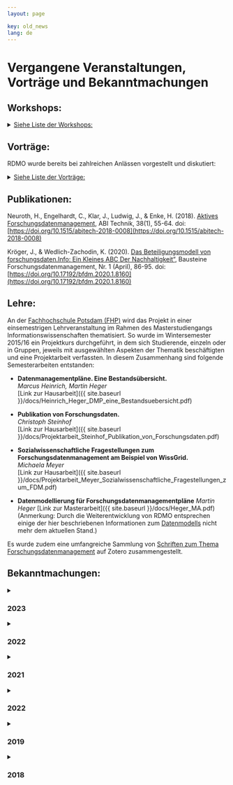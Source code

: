 ```yaml
---
layout: page

key: old_news
lang: de
---
```


# Vergangene Veranstaltungen, Vorträge und Bekanntmachungen


## Workshops:

<details>
  <summary style="list-style-image: &#9658;"><u>Siehe Liste der Workshops:</u></summary>
  <ul>
	<li>04.10.2021 6. RDMO-Community-Treffen (virtuell).
		<br />[Programm](/events/workshop102021_programm)
	</li>
	<li>02.09.2021 DMPs in der NFDI - Kick-Off Meeting</li>
	<li>02.03.2021 RDMO AG gemeinsam mit NFDI4ING und NFDI-Direktorat
		<br />[Programm und Slides](/docs/nfdiws/workshop-nfdi)
		<br />[Bericht](/docs/nfdiws/wsreport)</li>
	<li>07.10.2020 4. RDMO-Community-Treffen (virtuell)
		<br />[Programm](/events/workshop102020_programm)
		<br />[Bericht](https://www.forschungsdaten.org/index.php/Viertes_Community-Treffen)</li>
	<li>24.02.2020 3. RDMO-Community-Treffen, Gründungstreffen als Open Source Projekt
		<br />[Programm](/events/workshop022020_programm)
		<br />[Bericht](https://www.forschungsdaten.org/index.php/Drittes_Community-Treffen)</li>
	<li>03.12.2019 Lokaler Workshop in Bonn an der Max Weber Stiftung</li>
	<li>07.10.2019 2. Community-Treffen, ULB Darmstadt
		<br />[Programm+Slides](/events/workshop2019)
		<br />[Bericht](https://www.forschungsdaten.org/index.php/Zweites_Community-Treffen)</li>
	<li>27.09.2019 4. Projekttreffen</li>
	<li>21.02.2019 3. Projekttreffen</li>
	<li>15.11.2018 Workshop über DMPs bei dem Open Science Forum in Luxemburg</li>
	<li>21.09.2018 2. Projekttreffen</li>
	<li>13.09.2018 Lokaler Workshop in Dresden</li>
	<li>03.09.2018 1. Community-Treffen, Uni Duisburg-Essen
		<br />[Bericht](http://www.forschungsdaten.org/index.php/Erstes_Community-Treffen)</li>
	<li>17./18.07.2018 Lokaler Workshop in Bochum und Siegen</li>
	<li>12.07.2018 Lokaler Workshop in Darmstadt</li>
	<li>11.06.2018 Lokaler Workshop in der UB Braunschweig</li>
	<li>20.04.2018 Lokaler Workshop an der RWTH Aachen</li>
	<li>08./09.02.2018 1. Projekttreffen</li>
	<li>18.10.2017 Lokaler Workshop am Alfred-Wegner-Institut (AWI) in Bremerhaven</li>
	<li>17.04.2017 Lokaler Workshop am ZB Med Informationszentrum Lebenswissenschaften</li>
	<li>10.08.2017 Lokaler Workshop an der Ruhr Universität Bochum (RUB)</li>
	<li>07.04.2017 Abschlussworkshop der ersten Projektphase mit Vorstellung der Projektergebnisse</li>
	<li>27.06.2016 Input-Workshop mit ausgewählten Expertinnen und Experten aus der Forschungsdaten-Community</li>
  </ul>
</details>


## Vorträge:

RDMO wurde bereits bei zahlreichen Anlässen vorgestellt und diskutiert:

<details>
  <summary style="list-style-image: &#9658;"><u>Siehe Liste der Vorträge:</u></summary>
  <ul class="talks">
{% for talk in site.data.talks %}
    <li>
        {% if talk.url %}
            <a href="{{ talk.url }}">{{ talk.event }}</a>, {{ talk.date|date: "%d. %m. %Y" }}, {{ talk.place }}
        {% else %}
            {{ talk.event }}, {{ talk.date|date: "%d. %m. %Y" }}, {{ talk.place }}
        {% endif %}
        <br />
        <strong>{{ talk.title }}</strong>
        <br />
        <i>{{ talk.authors }}</i>
        <br />
        {% if talk.abstract %}
            <a href="{{ talk.abstract }}">Abstract</a>
        {% endif %}
        {% if talk.proceeding %}
            <a href="{{ talk.proceeding }}">Proceeding</a>
        {% endif %}
        {% if talk.slides %}
            <a href="{{ talk.slides }}">Folien</a>
        {% endif %}
        {% if talk.recording %}
            <a href="{{ talk.recording }}">Aufzeichnung</a>
        {% endif %}
        {% if talk.poster %}
            <a href="{{ talk.poster }}">Poster</a>
        {% endif %}
    </li>
{% endfor %}
  </ul>
</details>

## Publikationen:

Neuroth, H., Engelhardt, C., Klar, J., Ludwig, J., & Enke, H. (2018). [Aktives Forschungsdatenmanagement](https://www.degruyter.com/view/journals/abitech/38/1/article-p55.xml), ABI Technik, 38(1), 55-64. doi: [https://doi.org/10.1515/abitech-2018-0008](https://doi.org/10.1515/abitech-2018-0008)

Kröger, J., & Wedlich-Zachodin, K. (2020). [Das Beteiligungsmodell von forschungsdaten.Info: Ein Kleines ABC Der Nachhaltigkeit“](/docs/das_beteiligungsmodel.pdf), Bausteine Forschungsdatenmanagement, Nr. 1 (April), 86-95. doi: [https://doi.org/10.17192/bfdm.2020.1.8160](https://doi.org/10.17192/bfdm.2020.1.8160)


## Lehre:

An der [Fachhochschule Potsdam (FHP)](http://www.fh-potsdam.de/) wird das Projekt  in einer einsemestrigen Lehrveranstaltung im Rahmen des Masterstudiengangs Informationswissenschaften thematisiert. So wurde im Wintersemester 2015/16 ein Projektkurs durchgeführt, in dem sich Studierende, einzeln oder in Gruppen, jeweils mit ausgewählten Aspekten der Thematik beschäftigten und eine Projektarbeit verfassten. In diesem Zusammenhang sind folgende Semesterarbeiten entstanden:

* **Datenmanagementpläne. Eine Bestandsübersicht.**  
*Marcus Heinrich, Martin Heger*  
[Link zur Hausarbeit]({{ site.baseurl }}/docs/Heinrich_Heger_DMP_eine_Bestandsuebersicht.pdf)

* **Publikation von Forschungsdaten.**  
*Christoph Steinhof*  
[Link zur Hausarbeit]({{ site.baseurl }}/docs/Projektarbeit_Steinhof_Publikation_von_Forschungsdaten.pdf)

* **Sozialwissenschaftliche Fragestellungen zum Forschungsdatenmanagement am Beispiel von WissGrid.**  
*Michaela Meyer*  
[Link zur Hausarbeit]({{ site.baseurl }}/docs/Projektarbeit_Meyer_Sozialwissenschaftliche_Fragestellungen_zum_FDM.pdf)

* **Datenmodellierung für Forschungsdatenmanagementpläne**
*Martin Heger*
[Link zur Masterarbeit]({{ site.baseurl }}/docs/Heger_MA.pdf)
(Anmerkung: Durch die Weiterentwicklung von RDMO entsprechen einige der hier beschriebenen Informationen zum [Datenmodells](https://rdmo.readthedocs.io/en/latest/management/domain.html#attributes-entities-and-the-data-model-refactoring) nicht mehr dem aktuellen Stand.)

Es wurde zudem eine umfangreiche Sammlung von [Schriften zum Thema Forschungsdatenmanagement](https://www.zotero.org/groups/forschungsdaten/items) auf Zotero zusammengestellt.


## Bekanntmachungen:

<details><summary><h3>2023</h3></summary>
</details>

<details><summary><h3>2022</h3></summary>

<h4>Februar 2022</h4>
Auf Vorschlag der Software-Gruppe hat das Steuerungsgremium eine Restrukturierung der RDMO Git-Repositorien und der Personen bzw. Gruppen vorgenommen, die die Bearbeitung der Repositorien regeln. Dabei wurden vor allem die neuen Strukturen der RDMO-Arbeitsgemeinschaft reflektiert.
<br/>
In der NFDI hat sich eine Task Force „DMPs in der NFDI“ innerhalb der NFDI Tools Gruppe formiert. Mitglieder der NFDI-beteiligten Konsortien (/Institute)  können sich über die folgende URL für die Mailing-Liste anmelden: https://lists.nfdi.de/postorius/lists/dmpsindernfdi.lists.nfdi.de

</details>

<details><summary><h3>2021</h3></summary>

<h4>Dezember 2021</h4>
Ab sofort ist die neue Version RDMO 1.7.0 verfügbar. Es handelt sich zwar primär um Fehlerbehebungen, da jedoch zusätzliche Funktionalität hinzugekommen ist, wird die mittlere Zahl der Versionsnummer erhöht. Als Reaktion auf Feedback haben wir das Interview leicht überarbeitet. Bei den Fragen zu Datensätzen wird jetzt mit “Sichern und fortfahren” nicht mehr zum nächsten Datensatz gewechselt, sondern zum nächsten Fragenset, wobei aber der gleiche Datensatz weiterbearbeitet wird. (Über die Einstellung PROJECT_QUESTIONS_CYCLE_SETS kann das alte Verhalten behalten werden.) Fragensets, die durch Bedingungen übersprungen werden können, werden durch ein kleines Fragezeichen in der Navigation gekennzeichnet. Mehr Informationen gibt es wie immer auf der Release-Seite: https://github.com/rdmorganiser/rdmo/releases

Außerdem stehen einige Neuerungen im Repositorium rdmo-catalog an. Sie werden unter der Versionsnummer 1.1.0-rdmo-1.6.0 veröffentlicht, wobei rdmo-1.6.0 bedeutet, dass das Release mit RDMO ab 1.6.0 verwendet werden kann. Es sind folgende Änderungen enthalten:

- Domäne: 22 neue Attribute (benötigt für Horizon Europe)
- Bedingungen: 4 neue Bedingungen
- Optionen: zusätzliche Optionen; Sprachjustierung; Lokalisierung auf Französisch und Italienisch
- Kataloge: zusätzliche Fragen und Hilfetexte; Aktualisierung von DFG-Links; Sprachjustierung; Lokalisierung auf Französisch und Italienisch
- Community-Beiträge: Tabellenübersicht; neuer Katalog für Science Europe / VW Stiftung; Aktualisierung FoDaKo-DFG-Katalog


<h4>November 2021</h4>
In den letzten Wochen sind einige kleinere Probleme in RDMO aufgefallen, weshalb ab sofort die Version 1.6.2 verfügbar ist, die im wesentlichen Bug Fixes enthält. So wurden Overlays repariert für den Fall, dass in den Einstellungen PROJECT_ISSUES deaktiviert waren. Außerdem wurde ein Fehler behoben, der aufgetreten ist, wenn Datensätze entfernt werden. Ein Problem beim Auflösen von Bedingungen in Fragensets wurde ebenfalls beseitigt. Einige Verbesserungen, die eher für technische Interessierte oder RDMO-Administrierende interessant sein dürften, sind ebenfalls auf der Liste der Neuerungen. Von nun an nutzen wir Github-Actions und nicht mehr Travis-CI für unsere automatischen Tests. Weiterhin wurde auf der Kommandozeile ein Befehl hinzugefügt, mit dem sich Projekte aufspüren und entfernen lassen, die beispielsweise keine Besitzer haben. Unsere Release Notes finden sich wie immer hier: https://github.com/rdmorganiser/rdmo/releases.

Die Berichte zum Community-Treffen vom 04.10.2021 sind - wie immer - auf
https://www.forschungsdaten.org/index.php/Sechstes_Community-Treffen zu finden.

Am 16. November war der Tag der Forschungsdaten in NRW. Im Nachmittagsprogramm hat Torsten Rathmann über Anforderungen der Drittmittelgeber und DMPs sprechen und dabei auch RDMO vorstellen, insbesondere auch eine neue Version der FoDaKo-Fragenkataloge für DFG-Projekte. Weitere Informationen gibt es auf der [Veranstaltungswebsite](https://www.fdm.uni-wuppertal.de/de/schulungen-veranstaltungen.html).


<h4>Oktober 2021</h4>
Nach einer 2 monatigen Testphase haben wir am Dienstag RDMO 1.6 veröffentlicht. Wie immer finden Sie die relevanten Informationen auf der Release-Page auf GitHub:

    https://github.com/rdmorganiser/rdmo/releases/tag/1.6

In der neuen Version werden viele Neuerungen enthalten sein:

- Fragensets können jetzt auch geschachtelt sein, um Hierarchien wie z.B. Datensätze -> Erstellende -> Institutionen (wie in DataCite) abzubilden.
- In den Katalogen können Fragen für die Nutzenden als optional markiert werden und Standardantworten können konfiguriert werden.
- Eine Autocomplete-Widget, Tooltips in Hilfetexten, die Möglichkeit Fragen nebeneinander anzuordnen dienen der besseren Nutzbarkeit.
- Ein Overlay-Tutorial für neue Benutzende soll den Einstieg erleichtern.
- Die Instanz kann so konfiguriert werden, dass die meisten Eingaben beim Beantworten der Fragen automatisch gespeichert werden.
- Die Implementation der Bedingungen und weitere Datenbankzugriffe wurden optimiert, um die Geschwindigkeit der Seitenaufrufe zu verbessern.
- Im Management-Interface können Fragen, Fragensets und Optionen ausgeblendet werden.
- Für Fragensets, die als Sammlung konfiguriert sind, wird das Attribut jetzt explizit gesetzt (also project/dataset/id statt project/dataset). Eine Migration wird bestehende Fragenkataloge automatisch anpassen.
- Für neue Instanzen wird die Theme-Erstellung vereinfacht, bestehende Instanzen können aber wie gewohnt weiter betrieben werden.

RDMO nutzt ab Version 1.6 Django 3.2 und setzt damit Python 3.6 voraus. Wenn das bei Ihnen Probleme verursachen sollte, wenden Sie sich bitte an uns.


<h4>September 2021</h4>
Community-Workshop am 4. Oktober 2021:

Die das ausführliche [Programm](https://rdmorganiser.github.io/events/workshop102021_programm/) ist jetzt veröffentlicht. Wir werden noch die Beiträge für die Breakout-Sessions in der letzten September-Woche hinzufügen.

Die [Registrierung](https://meetings.aip.de/event/13/) ist offen.

Software:

der Release Candidate von RDMO befindet sich noch in der Testphase. Wir würden uns freuen, wenn Institutionen, die über Testinstanzen oder ähnliches verfügen, die Version ausprobieren würden, damit etwaige Fehler schon in der Testphase gefunden und ausgemerzt werden können. Der Release Candidate muss direkt von GitHub installiert werden. Wie das geht, steht auf der (pre-)Release-Page:

[Pre-Release](https://github.com/rdmorganiser/rdmo/releases/tag/1.6-rc.1)

Die Testphase läuft noch mindestens bis zum nächsten Entwicklertreffen, welches am dritten Donnerstag im September stattfindet. Je nach Feedback wird die Testphase dann verlängert oder beendet, um anschließend die Arbeiten an einem neuen RDMO-Release zu beginnen.


<h4>August 2021</h4>
Auch im Sommer geht es fleißig mit RDMO weiter! Die neue neuen Version von RDMO ist jetzt soweit, dass wie angekündigt, eine Testphase beginnen kann. Der Release Candidate muss direkt von GitHub installiert werden, wie das geht, steht auf der [(pre-)Release-Page](https://github.com/rdmorganiser/rdmo/releases/tag/1.6-rc.1). Außerdem ist die Liste zahlreicher Änderungen auf dieser Seite einsehbar.


<h4>Juli 2021</h4>
Die Arbeiten am neuen Release von RDMO, der voraussichtlich Anfang August erscheinen wird, laufen. Teil des Releases werden geschachtelte Fragensets, optionale Fragen, voreingestellte Standardantworten, ein Autocomplete-Widget, Tooltips in Hilfetexten, Tutorial-Einblendungen für neue Benutzerinnen und Benutzer und zahlreiche weitere Verbesserungen sein. Anders als zuvor werden wir vor dem Release eine Testphase legen, in der die neue Version schon mal auf Testinstanzen (sofern vorhanden) ausprobiert werden kann. Wir werden Sie dazu per Mail informieren, wenn es soweit ist.


<h4>April 2021</h4>
RDMO 1.5.5,  eine neue Version, ist veröffentlicht, die wieder ein paar kleinere Bugs beseitigt. Die Version kann wie üblich installiert werden. Wenn bereits RDMO 1.5 installiert ist, müssen auch keine Datenbank-Migrationen durchgeführt werden. Mehr Infos gibt es auf [Release-Seite  auf GitHub](https://github.com/rdmorganiser/rdmo/releases/tag/1.5.5)


<h4>März 2021</h4>
<i>RDMO 1.5</i>
In der letzten Woche ist die Version 1.5 von RDMO erschienen, die wieder eine Reihe von Neuerungen enthält. Diesesmal stand besonders die praktische Nutzbarkeit für die Forschenden im Vordergrund. Das Interview wird jetzt immer auf der Seite fortgesetzt, die zuletzt aufgerufen wurde. Am User-Interface wurden einige Details verändert, so dass die Nutzerführung deutlich intuitiver wird. In den Fragenkatalogen können File-Uploads konfiguriert werden, um zusätzliches Material wie Grafiken oder Dokumente hochzuladen. Projekte können nun als Unterprojekte von bestehenden Projekten erstellt werden, wobei sich die Zugriffsrechte vererben. Ansichten von Oberprojekten können auf Unterprojekte zugreifen, um Informationen aus mehreren Projekten zusammenzutragen. Das Hinzufügen von neuen Usern zu Projekten funktioniert jetzt über Email-Benachrichtigungen und es können auch Nutzende, die noch nicht in der RDMO Instanz registriert sind, über diesen Weg eingeladen werden. Auch “unter der Haube” habe wir an RDMO gearbeitet: Durch Optimierung der Datenbankzugriffe sollte RDMO jetzt deutlich schneller und flüssiger sein. Die (eher technische) Übersicht über die einzelnen Features gibt es auf der [Release-Seite auf GitHub](https://github.com/rdmorganiser/rdmo/releases/tag/1.5).

<i>Neues aus der RDMO Content-Gruppe</i>

Mittlerweile haben sich neben der UAG Redaktionsprozesse für Attribute, Optionen und Ansichten noch 3 weitere UAGs gebildet: Textanleitung für DMPs, Werbung für RDMO und Engagement in einer RDA - UAG für DMP. Wer Interesse hat, sich bei den UAGs einzubringen, ist herzlich willkommen. So arbeitet die UAG Redaktionsprozesse beispielsweise gerade daran, anhand eines konkreten Falles neue Attribute, Optionen und Bedingungen in die entsprechenden Dateien des RDMO-Standardkatalogs einzupflegen. Die CG trifft sich jeden 2. Donnerstag im Monat von 11-12h. Ankündigung erfolgt über den RDMO-Verteiler.

<i>Bericht NFDI - DMP Workshop</i>

Am 02.03. führte die Steuerungsgruppe der Arbeitsgemeinschaft RDMO gemeinsam mit dem NFDI Direktorat und dem Konsortium NFDI4Ing einen virtuellen Workshop zum Thema „Erstellung von Datenmanagementplänen und Einsatz von DMP Tools in der NFDI“ durch mit 50 Vertretern von 21 Konsortien (gefördert und noch nicht gefördert). Ein ausführlicher Bericht zu dieser Veranstaltung befindet sich auf der [Webseite von RDMOs](/docs/nfdiws/wsreport).


<h4>Februar 2021</h4>
Die Arbeiten an einer neuen RDMO-Version, deren Release Ende Februar angestrebt wird,  laufen. Wenn alles klappt wird sie Verbesserungen der Nutzeroberfläche enthalten, es ermöglichen Dateien beim Beantworten von Fragen hochzuladen und eine hierarchische Struktur von Projekten einführen, die dann auf diese Weise verschachtelt werden können. Bis es so weit ist, muss allerdings noch etwas getestet und entwickelt werden.

Wie bereits an anderer Stelle angekündigt veranstaltet die UAG Datenmanagementpläne der DINI/nestor-AG Forschungsdaten in Kooperation mit fdm.nrw im Frühjahr 2021 eine virtuelle Workshopreihe zum Thema Datenmanagementpläne. Eine Beschreibung der Workshops sowie die Anmeldung sind nun online.

Die Workshops richten sich sowohl an Teilnehmende, die bisher wenig Kontakt mit dem Thema DMP hatten, als auch an Personen, die bereits über vielfältige Erfahrung mit DMPs verfügen.

Die Steuerungsgruppe von  RDMO hat gemeinsam mit dem NFDI Direktorat und dem Konsortium NFDI4Ing alle NFDI-Konsortien eingeladen,  aktiv mit einem Kurzvortrag an dem virtuellen Workshop “Erstellung von Datenmanagementplänen und DMP Tools in der NFDI” Anfang März 2021 teilzunehmen.  Dies geschieht vor dem Hintergrund der “Leipzig-Berlin-Erklärung zu NFDI-Querschnittsthemen der Infrastrukturentwicklung” und dem darin genannten Querschnittsthema “Erstellung von Datenmanagementplänen”. Sie soll dem  Austausch innerhalb der NFDI dienen.  Wir werden über die Ergebnisse zeitnah berichten.

</details>

<details><summary><h3>2022</h3></summary>

<h4>Dezember 2020</h4>
Virtuelle RDMO-Sprechstunde

Wir wünschen allen ein erholsames Jahresende und einen Gutes Neues Jahr


<h4>November 2020</h4>

Regelmäßige virtuelle Treffen der Content-Gruppe und der Software-Gruppe

Die Content-Gruppe trifft sich ab jetzt jeden 2. Donnerstag im Monat von 11-12h. Das Treffen findet via Zoom statt und wird per E-mail und Slack erneut angekündigt. Immer eine Woche später, also am 3. Donnerstag im Monat, trifft sich in gleicher Form die Software-Gruppe. Beide Treffen sind für alle Interessierten offen.

Community-Treffen 07.10.2020

Unser 4. Community-Treffen hat am 07.10.2020 virtuell mit ca. 60 Teilnehmerinnen und Teilnehmern stattgefunden.   Der ausführliche Bericht ist auf [Forschungdaten.org](https://www.forschungsdaten.org/index.php/Viertes_Community-Treffen) zu finden, nebst den meisten Folien, die präsentiert und diskutiert wurden.


<h4>Oktober 2020</h4>
Zunächst wollen wir vor allem noch einmal auf das geplante virtuelle RDMO Anwender-Treffen am 07.10.2020 hinweisen. Ein detailliertes [Programm](/events/workshop022020_programm/) ist auf der RDMO-Webseite veröffentlicht. Die Keynote wird von Herrn Sure-Vetter (NFDI-Direktor) gehalten. Außerdem wird das RDMO Memorandum of Understanding (MoU) ausführlich vorgestellt. Bitte melden Sie sich bis zum 04.10.2020 für das Anwender-Treffen auf der [Registrierungsseite](https://meetings.aip.de/event/9/) an.

In der kommenden Woche wird noch vor dem Anwender-Treffen das RDMO-Release 1.3 erscheinen. Es wird einige Neuerungen enthalten, von denen hier nur ausschnittsweise ein paar genannt werden sollen. So wird es neben einigen Bug-Fixes kleinere Verbesserungen an der Nutzeroberfläche, eine erweiterte Konfigurierbarkeit von Referenz-Dokumenten und Erleichterungen beim Anpassen des Footers. Außerdem ist RDMO dank der Arbeit von Dario Pilori und Giacomo Lanza mit dem nächsten Release auch in italienischer Sprache nutzbar. Eine der größeren Veränderungen betrifft die Überarbeitung von Tasks, die in ihrer Funktionalität deutlich erweitert wurden.


<h4>September 2020</h4>
Auch in diesem Monat waren wir nicht untätig und haben heute Version 1.2 von RDMO veröffentlicht. In den Management-Oberflächen können nun Elemente wie Optionen, Attribute, aber auch ganze Fragenkataloge direkt kopiert werden. Kataloge, Aufgaben und Ansichten können von den Nutzenden verborgen werde (z.B. so lange noch an ihnen gearbeitet wird). Attribute und Bedingungen zeigen an, in welchen Fragen, Fragensets, etc. sie genutzt werden. Elemente können jetzt auch einzeln exportiert werden, z.B. ein Fragenset oder eine Ansicht. Auch den Import haben wir neu gestaltet. Vor dem eigentlichen Import wird jetzt angezeigt was importiert wird und ob es Probleme dabei gibt. Außerdem können einzelne Elemente abgewählt werden. Nach dem Import wird noch einmal gezeigt was importiert wurde und ob es Fehler gegeben hat.

Auch einige Fehler wurden mit dem neuen Release behoben. Viele von ihnen betrafen Übersetzungen. RDMO ist nun besser auf fehlende Texte vorbereitet, sollten diese in der gewählten Sprache nicht verfügbar sein. In diesen Fällen wird auf die vorhandene Sprache zurückgegriffen. Views wurden um vier verfügbare Variablen erweitert. Die Funktion “render_value” kann nun mit “project/title”, “project/description”, “project/created” und “project/updated” verwendet werden.


<h4>August 2020</h4>
In der neuen RDMO-Version 1.1 haben wir die Projekt Export- und Import-Funktionalitäten überarbeitet. Damit sind die Grundlagen gelegt, Formate wie DataCite, das von DataCite abgeleitete Schema von RADAR und auch das von der RDA vorgeschlagene [maDMP](https://github.com/RDA-DMP-Common/RDA-DMP-Common-Standard) in RDMO zu unterstützen. Da das Mapping von RDMO auf diese Formate aber abhängig von unserem Domänenmodell ist, das aber wiederum kein Teil des RDMO-Codes ist, sondern unabhängig gepflegt wird, war es nötig den Code hierfür in Plugins auszulagern. Diese werden in der Zukunft, analog zu dem [rdmo-catalog](https://github.com/rdmorganiser/rdmo-catalog) Repository, in [rdmo-plugins](https://github.com/rdmorganiser/rdmo-plugins) gesammelt. Das “Mapping” der Formate auf das RDMO Domänenmodell passiert im Code dieser Plugins, wurde von uns aber zusätzlich in einem [Google-Doc](https://docs.google.com/spreadsheets/d/16fQ0Rgg-2ewMK9FklEjU8pAcpHODEm7PYy6xDCninew/edit?usp=sharing) dokumentiert. Für die vollständige Unterstützung wird es aber noch nötig sein, zusätzliche Fragen und Attribute einzuführen.

In der Zukunft wollen wir diese Art von Plugins verstärkt nutzen, um Domänenspezifische Features in RDMO zu realisieren und natürlich können Plugins auch von Instanzen genutzt werden, um stärker angepasste Funktionalitäten zu realisieren. Die Details gibt es in der [Plugin Dokumentation](https://rdmo.readthedocs.io/en/latest/plugins/index.html).


<h4>Juli 2020</h4>
Die neue Version 1.0.7 von RDMO beinhaltet als Neuerungen 1) Multi-Site-Setup: Betreiben verschiedener RDMO-Seiten mit unterschiedlichen URLs und Themes auf einem Server mit einer gemeinsamen Datenbank (mehr unter [https://rdmo.readthedocs.io/en/latest/configuration/multisite.html](https://rdmo.readthedocs.io/en/latest/configuration/multisite.html)); 2) Bestimmte User können jetzt über das Admin-Interface zu Site-Managern gemacht werden (mehr unter [https://rdmo.readthedocs.io/en/latest/administration/users.html#roles](https://rdmo.readthedocs.io/en/latest/administration/users.html#roles)); 3) RDMO steht ab sofort in französischer Sprache zu Verfügung (Texte in der Software selbst, RDMO-Fragenkatalog sowie die ihm anhängigen Optionen und einige andere Bezeichner und Hilfetexte), die entsprechenden XML-Dateien stehen über das Catalog-Repository zur Verfügung;  4) die Nutzungsbedingungen sind nun über eine eigene URL verfügbar. Außerdem ist sind die Aufzeichnung und Folien der Präsentation des RDMO-Teams “Datenmanagementpläne mit RDMO” für das Projekt FDM-BB nun verfügbar unter: [https://mediaup.uni-potsdam.de/Play/19500](https://mediaup.uni-potsdam.de/Play/19500).


<h4>Juni 2020</h4>
Im Mai haben wir die erste virtuelle RDMO-Sprechstunde durchgeführt. Aus dem Gespräch ergab sich die Bitte, Bedarfe möglichst als GitHub-Issues, als dauerhaftesten und am besten nachvollziehbaren Workflow anzulegen. Für Fragen zum Anlegen von Issues kontaktieren Sie uns am besten im RDMO-Slack oder über Email. Das RDMO-Team hat vom 27.-28.05.2020 am [virtuellen “RDA Hackathon on maDMP”](https://rda-dmp-common.github.io/hackathon-2020/) teilgenommen und an der Interoperabilität von RDMO mit dem [maDMP Standard](https://github.com/RDA-DMP-Common/RDA-DMP-Common-Standard) gearbeitet. Das Ergebnis ist ein Plugin, in dem das Mapping stattfindet und ein Export zum maDMP JSON-Format erstellt wird. Außerdem präsentierte das RDMO-Team “Datenmanagementpläne mit RDMO” am 08.06.2020 in einem vom Projekt FDM-BB (Universität Potsdam, Fachhochschule Potsdam) organisierten Webinar.


<h4>Mai 2020</h4>
RDMO ist nun in Version 1.0.6 verfügbar. Mit der neuen Version ist es möglich, in Ansichten einfache mathematische Berechnungen durchzuführen z. B. für einfache tabellarische Zusammenfassung der anfallenden Personal- und Sachkosten. Nähere Erläuterungen im [Tutorial](https://www.forschungsdaten.org/index.php/Ansicht_erstellen) und in der [technischen Dokumentation](https://rdmo.readthedocs.io/en/latest/management/views.html). Seit Mai gibt es jeden ersten Donnerstag des Monats (außer an Feiertagen) für Mitglieder der RDMO-Community (DatenmanagerInnen, AdministratorInnen etc.) eine “virtuelle RDMO-Sprechstunde”. Details im [RDMO-Newsletter](https://www.listserv.dfn.de/sympa/info/rdmo). Außerdem hat die Steuerungsgruppe beschlossen, dass RDMO als Open Source Projekt ab sofort RDMO Arbeitsgemeinschaft heißt und bereitet ein Memorandum of Understanding vor, auf dessen Grundlage die Beteiligung an der Weiterführung von RDMO von Institutionen und Organisationen erfolgen wird. Die Mitglieder der Gruppen der Arbeitsgemeinschaft sind unter [https://rdmorganiser.github.io/groups/](/groups/) zu finden.


<h4>April 2020</h4>
RDMO Release 1.0.5 (Bug Fixes, u. a. Login mit ORCID, Fehler beim Download der Vendor Files, Darstellung von Sets in Views). Ein Update ist empfohlen. Siehe die Dokumentation bzgl. der für die ORCID notwendigen neuen Einträge in der local.py. Der Bericht des 3. RDMO-Anwendertreffens ist [online](https://www.forschungsdaten.org/index.php/Drittes_Community-Treffen). Ab Mai 2020 gibt es eine “virtuelle RDMO Sprechstunde”, bitte [kontaktieren](https://rdmorganiser.github.io/) Sie uns für Details. Wir haben den [“DFG-Fragenkatalog” vom Projekt FoDaKo, Bergische Universität Wuppertal (Torsten Rathmann) (CC0)](https://github.com/rdmorganiser/rdmo-catalog/tree/master/shared/fodako) in die AIP-Demo-Instanz eingepflegt und nehmen weiterhin Kataloge aus der Community in das GitHub Repository auf: entweder einen Pull-Request auf GitHub erstellen oder die XML-Dateien per Mail an omichaelis@aip.de senden. Besonders hilfreich für die Nachnutzung sind die zusätzliche Bereitstellung einer Read.me-Datei bzw. Dokumentation zum jeweiligen Katalog.


<h4>März 2020</h4>
Im Februar fand das dritte RDMO-Anwendertreffen statt. Es war fokussiert auf die Etablierung einer Governance-Struktur für die Weiterführung von RDMO, unabhängig von dem in diesem Jahr endenden DFG-Projekt, das die Grundlage für RDMO geschaffen hat. Ein Block von Kurzvorträgen, die den Kontext im europäischen (Horizon Europe) und nationalen Raum (NFDI) skizzierten, wie auch einige Weiterentwicklungsaspekte von RDMO, reflektierte die gegenwärtige Situation. [Vorträge und Programm](/events/workshop022020_programm/). Das vom Projekt vorgelegte Manifest und weitere Beiträge haben in der Etablierung einer Steuerungsgruppe mit  6+ Personen, einer  Softwaregruppe mit 3+ Personen sowie einer Content-Gruppe mit 6+ Personen resultiert. Die Steuerungsgruppe wurde damit beauftragt, die Governance-Struktur weiter auszuarbeiten und ein MoU für RDMO auszuarbeiten, um den formalen Rahmen für RDMO zu festigen. Weitere Schritte werden über die Website und Mails bekannt gemacht. Während der [RDA-De-Tagung](https://www.rda-deutschland.de/events/tagung-2020) haben Olaf Michaelis und Ulrike Wuttke am Vormittag des 25.02.2020 im Rahmen des Project-Tracks einen RDMO-Workshop angeboten. Während des gut besuchten Workshops, in dem die wichtigsten Features und weitere Entwicklungsmöglichkeiten des Werkzeugs vorgestellt wurden, und im weiteren Verlauf der Konferenz freuten wir uns über intensiven Austausch zu RDMO. Das starke Interesse an RDMO in der deutschen Community wurde insbesondere aus den Präsentationen der Bundesland-FDM-Initiativen deutlich.


<h4>Februar 2020</h4>
Diesen Monat gab es [RDMO-Release 1.0.3.](https://github.com/rdmorganiser/rdmo/releases/tag/1.0.3) Es enthält einige Verbesserungen und behebt kleinere Fehler. Es stehen neue API-Filter-Attribute zur Verfügung, die Schnittstellen flexibler machen. Sie werden es unter anderem erleichtern, einen Satz an Antworten zu exportieren und diesem anschließend die entsprechenden Fragen zuzuordnen, da Fragen nun beispielsweise mit dem Parameter “attribute” über die API lokalisiert werden können. Außerdem nutzt RDMO nun “pytest”, mit dem auch die [RDMO-App getestet werden kann](https://github.com/rdmorganiser/rdmo/blob/master/docs/testing.md). Im Januar war RDMO beim [Workshop der DHd-AG Datenzentren am 23./24.01.2020 in Frankfurt an Main](http://dig-hum.de/aktuelles/einladung-zum-workshop-der-dhd-ag-datenzentren-zum-thema-interoperabilit%C3%A4t-am-2324012020) vertreten. Ulrike Wuttke und Olaf Michaelis haben die bisher im Projekt erfolgten Anstrengungen vorgestellt, RDMO Datacite kompatibel zu machen. Der Beitrag “Vom Projekt zum nachhaltigen Werkzeug für das Forschungsdatenmanagement: Das Beispiel Research Data Management Organiser” wurde zum [109. Deutschen Bibliothekartag](https://bibliothekartag2020.de) (26. - 29. Mai 2020, Hannover) angenommen.


<h4>Januar 2020</h4>
Im Mittelpunkt des inzwischen 3. RDMO-Community-Treffens am 24.02.2020 am Leibniz-Institut für Astrophysik Potsdam (AIP) werden die Verabschiedung des [RDMO-Manifests](/docs/RDMO-Manifest-122019.pdf) und die Gründung der RDMO Community, insbesondere die Konstituierung der <i>Steuerungsgruppe</i> und der <i>Software-Gruppe</i> stehen. Außerdem sind wieder kurze <i>Spotlights</i> aus der Community der RDMO-Anwender\*innen vorgesehen. Link zum [Programm](/events/workshop022020_programm/). Während der an das Community-Treffen anschließenden [RDA-De-Tagung](https://www.rda-deutschland.de/events/tagung-2020) werden wir am Vormittag des 25.02.2020 einen RDMO-Workshop anbieten. Die Registrierung ist inzwischen möglich.

</details>

<details>
	<summary><h3>2019</h3></summary>

<h4>November 2019</h4>
Diesen Monat haben wir einige Aktualisierungen und Umgestaltungen an den RDMO-Schulungsmaterialien vorgenommen. Sie finden Schulungsmaterialien wie Video-Tutorials oder den RDMO-Fragenkatalog auf der RDMO-Webseite unter [Dokumentation](/dokumentation/). Weitere Tutorials, FAQs etc. für verschiedene Zielgruppen (Administrator*innen, Nutzer*innen) finden Sie auf dem Wiki [forschungsdaten.org](https://www.forschungsdaten.org/index.php/RDMO). Das 3. Anwendertreffen wird am 24.02.2020 in Potsdam am AIP stattfinden. Dort ist die Konstituierung der künftigen Organisation von RDMO geplant.


<h4>Oktober 2019</h4>
RDMO hat den Sprung auf Version 1 gemacht. Die neueste Version enthält zwei wichtige Neuerungen, die die Projektzugehörigkeit von Nutzern betreffen. Zum einen kann diese nun über die API gesteuert werden und zum anderen können Nutzer sich nun selbst jederzeit aus einem Projekt entfernen, wenn sie nicht der letzte Besitzer dieses Projektes sind. Der Bericht vom 2. RDMO-Anwendertreffen am 07.10.2019 in Darmstadt an der ULB ist [online](https://www.forschungsdaten.org/index.php/Zweites_Community-Treffen). Außerdem haben wir RDMO bei den Open Access Tagen in Hannover präsentiert sowie die Schulungsmaterialien zu RDMO bei einem Workshop in Hildesheim ([Folien online auf Zenodo](http://doi.org/10.5281/zenodo.3520839)).  


<h4>September 2019</h4>
Am 27.09.2019 fand in Berlin das halbjährliche Treffen des RDMO-Projekts statt. Es gab intensive Diskussionen zum Thema Nachhaltigkeit und zur weiteren Entwicklung von RDMO. Außerdem wurden die letzten Details für das nächste RDMO-Anwendertreffen in Darmstadt geklärt.


<h4>August 2019</h4>
Das diesjährige [<b>RDMO-Anwendertreffen</b> findet am 07.10.2019 an der ULB Darmstadt](/events/workshop2019/) statt. Studenten “Data Stewardship” der TU Wien haben einige Prototypen, Mappings und Beispiele entwickelt mit Hinsicht auf den Export von machine-actionable Data Management Plans aus einer RDMO-Instanz nach dem [<b>RDA-Standard für maDMPs</b>](https://github.com/RDA-DMP-Common/RDA-DMP-Common-Standard). Mehr Informationen finden sich [hier](https://helmuthb.github.io/dmp-tools-actionable/). Diese Entwicklungen stehen im Kontext zu Bestrebungen des RDMO-Projekts, mit RDMO erstellte DMPs mit dem maDMP-Standard interoperabel zu machen. Außerdem ist die neue [<b>RDMO-Version 0.14.6</b>](https://github.com/rdmorganiser/rdmo/releases/tag/0.14.6) verfügbar (kleine Änderungen, Bugfix).


<h4>Juli 2019</h4>
Im letzten Monat haben wir ein paar kleinere Bugs in RDMO gefunden und beseitigt. Insbesondere hat der Installationsvorgang durch ein Update bei einer von uns verwendeten Bibliothek nicht mehr funktioniert. Die Änderungen sind in der [<b>neuen Version 0.14.5</b> auf Github](https://github.com/rdmorganiser/rdmo/releases/tag/0.14.5) enthalten, die wie üblich installiert werden kann.


<h4>Juni 2019</h4>
Wir haben den <b>DCC-Fragenkatalog</b>, dessen Import nicht korrekt funktionierte, repariert. Die aktualisierte Version ist auf GitHub. Er enthält zehn neue Attribute, die dem Domänenmodell hinzugefügt wurden. Daher sollte vor dem Einlesen des Katalogs erst das Domänenmodell importiert werden. Der Import der aktuellen XML-Datei kann ohne vorbereitende Schritte erfolgen. Bereits importierte Daten bleiben erhalten und werden lediglich um die fehlenden zehn Einträge ergänzt. Außerdem gibt es nun eine <b>weitere Methode, RDMO zu installieren oder auch schnell auszuprobieren</b>. Auf GitHub befindet sich eine Version RDMOs, die in Docker Compose verpackt ist. Wir würden uns über weitere Anregungen freuen, um auch diesen RDMO-Installationsweg weiter zu verbessern. Mit Beginn des Monats Juli wird Olaf Michaelis bis Anfang Oktober in Elternzeit gehen. RDMO wird in den drei Monaten seiner Abwesenheit natürlich trotzdem weiter betreut und entwickelt, wenn auch mit etwas weniger Personal.


<h4>Mai 2019</h4>
RDMO <b>Version 0.14.4</b> (Bug Fixes) ist verfügbar. Probleme, die durch die Umstellung auf Django2 und Python3 verursacht wurden, sollten nun beseitigt sein. Ein Update wird wärmstens empfohlen, da Python2 nicht mehr lange unterstützt wird. Im Mai hat der Kick-Off des Projekts [<b>»Management Molekularer Daten im Research Data Life Cycle« (MaMoDaR)</b>](https://www.fh-potsdam.de/informieren/aktuelles/news-detailansicht/artikel/start-fuer-forschungsprojekt-mamodar/), eine Kooperation der FH Potsdam und des Robert Koch-Instituts, an der FHP stattgefunden und das <b>IPK Gatersleben</b> hat RDMO als Forschungsdatenmanagement-Werkzeug aus der Testphase in die Anwendungsphase überführt. Falls Sie <b>FDM-Schulungen mit dem Einsatz von RDMO</b> planen, teilen Sie uns die Termine mit, dann können wir sie mitbewerben (z. B. Twitter, Newsletter) und teilen Sie uns auch gerne Ihr Feedback und Erfahrungsberichten aus den Schulungen bzw. Schulungsmaterialien mit.


<h4>April 2019</h4>
Die neue <b>Version 0.14</b> ist veröffentlicht. Die größten Neuerungen sind die Umstellung auf Django 2.2 und Python 3 (ab dieser Version funktioniert RDMO mit Python 2 nicht mehr!) und die Überarbeitung der API und Erweiterung auf Schreibzugriffe. Ab Django 2.1 werden ältere Versionen von MySQL und PostgreSQL nicht mehr unterstützt. Bitte schauen Sie vor dem Update in die [Django release notes](https://docs.djangoproject.com/en/2.2/releases/2.1/) um Überraschungen zu vermeiden. Außerdem soll eine <b>Plattform für den Austausch von Fragenkatalogen</b> geschaffen werden. Sie können uns Fragenkataloge, die Sie gerne teilen möchten, zukommen lassen.


<h4>März 2019</h4>
Die neue RDMO-Version 0.13 ist veröffentlicht. Die größte Neuerung ist die Überarbeitung der Mehrsprachigkeit. RDMO lässt sich jetzt mit bis zu 5 Sprachen verwenden. Auch eine Instanz nur auf Englisch ist möglich. RDMO war diesen Monat auf zwei Veranstaltungen vertreten: beim 7. Bibliothekskongress 2019 (Leipzig) mit einem RDMO Hands-On Lab und den eScience-Tagen 2019 in Heidelberg mit einem Poster, einem Demotisch und einem Lightning Talk.


<h4>Februar 2019</h4>
Im Februar fand das reguläre Treffen der RDMO-Projektgruppe in Berlin statt. Es gab intensive Diskussionen zur Nachhaltigkeit. Es wurde beschlossen, am 07.10.2019 ein RDMO-Anwendertreffen an der ULB Darmstadt zu organisieren. Auf der <b>RDA Deutschland Tagung</b> war das RDMO-Projekt mit einem [Poster](https://www.rda-deutschland.de/events/rda-deutschland-tagung-2019-poster) vertreten.


<h4>Januar 2019</h4>

Wir veröffentlichen <b>Version 0.12.0</b> von RDMO mit verbessertem Fehlermanagament, einer Schaltfläche für den URI Präfix und der Möglichkeit Nutzerprofile zu löschen. Es wurden zwei neue <b>[Screencasts](/materialien/)</b> veröffentlicht. Wir sammeln <i>Fragenkataloge und Ansichten</i> ein. <i>Janine Straka</i> vom RMDO-Team geht ab Februar in Mutterschutz und anschließend in die Elternzeit. Die Vertretung übernimmt ab März <i>Ulrike Wuttke</i>.

</details>

<details>
	<summary><h3>2018</h3></summary>

<h4>Dezember 2018</h4>
Es steht nun fest, dass <i>Jochen Klar</i> das AIP verlassen wird, aber auch zukünftig eng mit dem RDMO-Team zusammenarbeiten wird. Weitere Screencasts sind in Arbeit.


<h4>November 2018</h4>

Wir veröffentlichen <b>Version 0.11.0</b> von RDMO mit dem neuen <i>Datenmodell</i>. Mit dem neuen Aufbau wird es möglich sein, unkompliziert eigene Fragenkataloge zu erstellen und gleichzeitig das Domänenmodell der ganzen RDMO Community zu nutzen, um Ansichten, Fragenkataloge, etc. nachzunutzen. Wir haben auch unsere Dokumentation überarbeitet und um die neuen Arbeitsschritte ergänzt.

Außerdem haben wir die <b>Unterabschnitte des Fragenkatalogs entfernt</b> und die Fragensets so umgestaltet, dass sie jetzt immer einer Seite im Interview entsprechen, einen eigenen Titel haben und in der kleinen Übersicht auf der Seite auftauchen.
Wir waren zu Gast beim <b>Open Science Forum in [Luxemburg](https://openscience2018.uni.lu/)</b> und haben dort über FDM in den Digital Humanities referiert. Dabei kam auch RDMO in einer Hands-On Session zum Einsatz. Die Materialien hierzu sind auf Zenodo veröffentlicht.
Wir haben außerdem einen ersten <b>[Screencast](/materialien/)</b> auf unserer Webseite veröffentlicht. Es werden zeitnah weitere folgen.


<h4>Oktober 2018</h4>
Am 24.10. präsentierten wir ein RDMO-Poster bei der <b>[International Open Access Week 2018](http://www.open-access-berlin.de/aktivitaeten)</b> in Berlin.
Außerdem haben wir unsere <b>Werbepostkarte</b> überarbeitet und es gibt jetzt auch eine englische [Version](/en/promotion/).


<h4>September 2018</h4>

Anfang September fand unser erstes, großes Community-Treffen an der Universität Duisburg-Essen mit regem Austausch statt. Hier gibt es einen Bericht: http://www.forschungsdaten.org/index.php/Erstes_Community-Treffen Mitte September hatten wir einen lokalen Workshop an der SLUB Dresden veranstaltet, wo RDMO noch recht neu ist. Ende September fand unser zweites Projekttreffen der zweiten Projektphase in Karlsruhe statt.
Für die Weiterentwicklung von RDMO haben wir einen Fahrplan für die nächsten großen Features festgelegt:

2018:

 * Finalisierung Import/Export
 * Ausbau der API und RDMO-Anbindung an andere Beispielsoftware
 * Release mit neuem Datenmodell

2019:

 * Implementierung von rollenbezogenen, projektübergreifenden Ansichten
 * Weiterentwicklung der kollaborativen Funktionen von RDMO durch die Möglichkeit zur Kommentierung und Versionierung von Eingaben.
 * Diff--Funktion von Snapshots
 * Echte Mehrsprachigkeit
 * Mandantenfähigkeit


<h4>August 2018</h4>
Im August haben wir die letzten Vorkehrungen für unser erstes, großes <b>Community-Treffen</b> getroffen, welches in der Universität Duisburg-Essen statt finden wird. Wir haben auch auf Anfrage einen aktuellen <b>[Foliensatz](/materialien/)</b> entworfen, den Sie gerne nachnutzen und für Ihre Bedarfe anpassen können. Außerdem steht im September auch unser nächstes Projekttreffen an.


<h4>Juli 2018</h4>
Im Juli haben wir dank diverser Diskussionen mit der Community beschlossen eine eingeschränkte <b>Mandantenfähigkeit</b> in RDMO umzusetzen, allerdings voraussichtlich erst im nächsten Jahr. Wir arbeiten intensiv an dem Refractoring des <b>Datenmodels</b> und werden bald davon berichten. Außerdem gibt es jetzt zwei <b>[Videos](/materialien/)</b> zu RDMO, die Sie gerne nachnutzen dürfen.


<h4>Juni 2018</h4>
Im Juni haben wir die Webseite mit Untermenüs versehen, um eine höhrere Übersichtlichkeit zu gewährleisten. So wurde beispielsweise das Thema <b>[Datenschutz]({{ site.baseurl}}/schutz)</b> hinzugefügt. Es gibt jetzt eine <b>Kurzanleitung</b> zu den Import- und Exportfunktionen: http://www.forschungsdaten.org/index.php/Import_Export . Am 13.06. haben wir ein <i>[Vortrag](/vorträge/)</i> über RMDO beim 107. Bibliothekartag gehalten.


<h4>April & Mai 2018</h4>
Im April haben wir intensiv daran gearbeitet die <b>Import- und Exportfunktionen</b> zu verbessern, so dass wir Anfang Mai eine neue RDMO-Version herausbringen konnten. Kleinere Bug-Fixes wurden auch vorgenommen, so dass die aktuelle <b>Release-Nummer 0.10.2</b> lautet. Außerdem gibt es jetzt einen <b>[Flyer]({{site.baseurl}}/materialien)</b>, den Sie gerne abwandeln und für ihr Institut anpassen dürfen, um so für ihre RDMO-Instanz Werbung zu machen.
Das Thema Datenschutzes (Stichwort DSGVO) hat uns veranlasst eine Vorschaltseite für die Nutzungsbedingungen einzubauen und ist seit der <b>Version 0.10.3.</b> verfügbar.


<h4>März 2018</h4>
In diesem Monat waren wir sowohl auf der Open Science Conference 2018 als auch auf dem 11. RDA Plenary vertreten und haben einige anregende Diskussionen geführt. Ein großes Thema sind sogenannte Machine-Actionable DMP (<b>maDMP</b>), also machinell auswertbare DMP. In RDMO haben wir von Anfang an die Unterstützung des Workflows während des gesamten Projekts und die Einbindung in Infrastrukturen zum Ziel und sind daher quasi Vorreier auf diesem Gebiet.
Derzeitige Arbeitsschwerpunkte sind unsere <i>Softwarearchitektur</i> bei der wir einen einheitlichen Standard anstreben, weiterhin Vorlagen für <i>Nutzungsbedingungen</i> und <i>Datenschutz</i> und außerdem stehen jetzt eine [<b>Postkarte</b>, ein <b>Poster</b> und  <b>Vortragsfolien</b>]({{site.baseurl}}/materialien) für die Nachnutzung für Sie zur Verfügung.


<h4>Februar 2018</h4>

Die aktuellen und neuen Mitglieder des RDMO-Projektteams kamen am 8. und 9. Februar 2018  zum <b>Kickoff-Meeting</b>
am Leibniz-Institut für Astrophysik Potsdam (AIP) zusammen.

Nach einer kurzen Vorstellungrunde machten wir uns ans Werk und einigten uns auf einen <b>Arbeitsplan</b> für die nächsten 6 Monate:

* RDMO wird auch in Zukunft bei <b>Workshops und Konferenzen</b> Präsenz zeigen. Als nächstes werde wir bei der [Open Science Conference](https://www.open-science-conference.eu/) und dem [RDA Plenary Meeting](https://www.rd-alliance.org/plenaries/rda-eleventh-plenary-meeting-berlin-germany) im März vor Ort sein. Beide Konferenzen finden in Berlin statt.
* Außerdem identifizierten wir dringend benötigte <b>Features</b> und priorisierten ihre Implementation. Wir planen den oft gewünschten verbesserten Import/Export im nächsten Monat zu implementieren. Danach werden wir uns um ein verbessertes Management-Interface kümmern. Dies wird auch die Möglichkeit umfassen, Fragenkataloge, Abschnitte usw. kopieren und verschieben zu können. Es folgen die Anbindung an externe Software über Plugins und die Integration von APIs, z.B. re3data.org.
* Wir werden weiter an <b>Tutorials und Schulungs- sowie Outreachmaterialien</b> arbeiten.
* Die meisten Institutionen, die den Einsatz von RDMO planen, müssen eine <b>Verfahrensbeschreibung für den Datenschutz</b> und <b>Nutzungsbedingungen</b> (unter Einschluss von Datenschutzgesichtspunkten) formulieren. Wir planen dies durch das Bereitstellen von Vorlagen auf unserer Weibseite zu unterstützen.


<h4>Januar 2018</h4>
Wir begrüßen unsere neuen <b>Teammitglieder</b> Kerstin Vanessa Wedlich (KIT) and Olaf Michaelis (AIP). Während Kerstin sich um die intergration von RDMO in [forschungsdaten.info](http://www.forschungsdaten.info) kümmern wird, wird Olaf die Software weiterentwickeln und den technischen Support unterstützen.

Unsere ersten beiden <b>Tutorials</b> zu ["Wie erstelle ich einen Fragenktalog in RDMO?"](http://www.forschungsdaten.org/index.php/Katalog_erstellen) und ["Wie erstelle ich eine Ansicht in RDMO?"](http://www.forschungsdaten.org/index.php/Ansicht_erstellen) wurden veröffentlicht. Eine Seite für [häufig gestellte Fragen (FAQ)](http://www.forschungsdaten.org/index.php/FAQs) ist jetzt ebenfalls verfügbar.

Ein neuer <b>Fragenkatalog für den Schweizer Nationalfonds (SNF)</b> wurde erstellt und kann auf [GitHub](http://www.github.com/rdmorganiser/rdmo-catalog) herruntergeladen werden.

</details>
